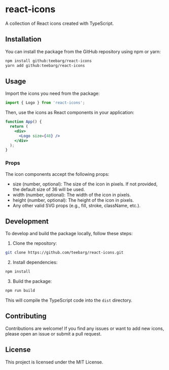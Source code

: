 # react-icons

A collection of React icons created with TypeScript.

## Installation

You can install the package from the GitHub repository using npm or yarn:

```bash
npm install github:teebarg/react-icons
yarn add github:teebarg/react-icons
```

## Usage

Import the icons you need from the package:

```jsx
import { Logo } from 'react-icons';
```

Then, use the icons as React components in your application:

```jsx
function App() {
  return (
    <div>
      <Logo size={48} />
    </div>
  );
}
```

### Props

The icon components accept the following props:

- size (number, optional): The size of the icon in pixels. If not provided, the default size of 36 will be used.
- width (number, optional): The width of the icon in pixels.
- height (number, optional): The height of the icon in pixels.
- Any other valid SVG props (e.g., fill, stroke, className, etc.).

## Development

To develop and build the package locally, follow these steps:

1. Clone the repository:

```bash
git clone https://github.com/teebarg/react-icons.git
```

2. Install dependencies:

```bash
npm install
```

3. Build the package:

```bash
npm run build
```

This will compile the TypeScript code into the `dist` directory.

## Contributing

Contributions are welcome! If you find any issues or want to add new icons, please open an issue or submit a pull request.

## License

This project is licensed under the MIT License.
